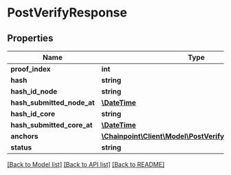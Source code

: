 # PostVerifyResponse

## Properties
Name | Type | Description | Notes
------------ | ------------- | ------------- | -------------
**proof_index** | **int** |  | [optional] 
**hash** | **string** |  | [optional] 
**hash_id_node** | **string** |  | [optional] 
**hash_submitted_node_at** | [**\DateTime**](\DateTime.md) |  | [optional] 
**hash_id_core** | **string** |  | [optional] 
**hash_submitted_core_at** | [**\DateTime**](\DateTime.md) |  | [optional] 
**anchors** | [**\Chainpoint\Client\Model\PostVerifyResponseAnchors[]**](PostVerifyResponseAnchors.md) |  | [optional] 
**status** | **string** |  | [optional] 

[[Back to Model list]](../README.md#documentation-for-models) [[Back to API list]](../README.md#documentation-for-api-endpoints) [[Back to README]](../README.md)


